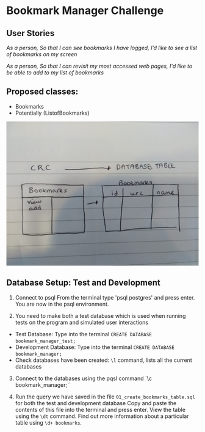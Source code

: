 <h1> Bookmark Manager Challenge </h1>

<h2> User Stories </h2>

<i>As a person,
So that I can see bookmarks I have logged,
I’d like to see a list of bookmarks on my screen

As a person,
So that I can revisit my most accessed web pages,
I'd like to be able to add to my list of bookmarks</i>

<h2> Proposed classes: </h2>

- Bookmarks
- Potentially (ListofBookmarks)

![CRC_Database_Bookmark_Manager](/images/IMG_20190620_090428261.jpg)

<h2> Database Setup: Test and Development </h2>

1) Connect to psql
From the terminal type 'psql postgres' and press enter. You are now in the psql environment.

2) You need to make both a test database which is used when running tests on the program and simulated user interactions
  - Test Database: Type into the terminal `CREATE DATABASE bookmark_manager_test;`
  - Development Database: Type into the terminal `CREATE DATABASE bookmark_manager;`
  - Check databases have been created: `\l` command, lists all the current databases

3) Connect to the databases using the pqsl command `\c bookmark_manager;``

4) Run the query we have saved in the file `01_create_bookmarks_table.sql` for both the test and development database
Copy and paste the contents of this file into the terminal and press enter. View the table using the `\dt` command. Find out more information about a particular table using `\d+ bookmarks`.
